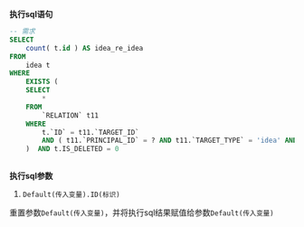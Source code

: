 <p class="panel-title"><b>执行sql语句</b></p>

```sql
-- 需求
SELECT
	count( t.id ) AS idea_re_idea 
FROM
	idea t 
WHERE
	EXISTS (
	SELECT
		* 
	FROM
		`RELATION` t11 
	WHERE
		t.`ID` = t11.`TARGET_ID` 
		AND ( t11.`PRINCIPAL_ID` = ? AND t11.`TARGET_TYPE` = 'idea' AND t11.`PRINCIPAL_TYPE` = 'idea' ) 
	)  AND t.IS_DELETED = 0
	
```

<p class="panel-title"><b>执行sql参数</b></p>

1. `Default(传入变量).ID(标识)`

重置参数`Default(传入变量)`，并将执行sql结果赋值给参数`Default(传入变量)`
